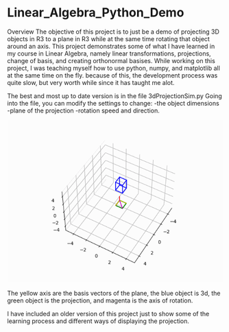 # Linear_Algebra_Python_Demo
Overview
The objective of this project is to just be a demo of projecting 3D objects in R3 to a plane in R3 while at the same time rotating that object around an axis. This project demonstrates some of what I have learned in my course in Linear Algebra, namely linear transformations, projections, change of basis, and creating orthonormal basises. While working on this project, I was teaching myself how to use python, numpy, and matplotlib all at the same time on the fly. because of this, the development process was quite slow, but very worth while since it has taught me alot. 

The best and most up to date version is in the file 3dProjectionSim.py
Going into the file, you can modify the settings to change:
    -the object dimensions
    -plane of the projection
    -rotation speed and direction.

![](projection.gif)

The yellow axis are the basis vectors of the plane, the blue object is 3d, the green object is the projection, and magenta is the axis of rotation.

I have included an older version of this project just to show some of the learning process and different ways of displaying the projection.


